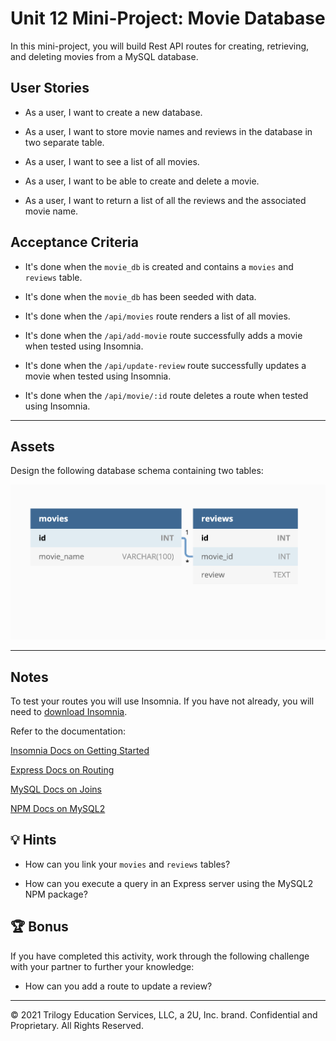 # Unit 12 Mini-Project: Movie Database

In this mini-project, you will build Rest API routes for creating, retrieving, and deleting movies from a MySQL database.

## User Stories

* As a user, I want to create a new database. 

* As a user, I want to store movie names and reviews in the database in two separate table.

* As a user, I want to see a list of all movies.

* As a user, I want to be able to create and delete a movie. 

* As a user, I want to return a list of all the reviews and the associated movie name. 

## Acceptance Criteria

* It's done when the `movie_db` is created and contains a `movies` and `reviews` table.

* It's done when the `movie_db` has been seeded with data. 

* It's done when the `/api/movies` route renders a list of all movies.

* It's done when the `/api/add-movie` route successfully adds a movie when tested using Insomnia. 

* It's done when the `/api/update-review` route successfully updates a movie when tested using Insomnia. 

* It's done when the `/api/movie/:id` route deletes a route when tested using Insomnia. 

---

## Assets

Design the following database schema containing two tables:

![Image of schema containing two tables](./assets/image_1.png)

---

## Notes

To test your routes you will use Insomnia. If you have not already, you will need to [download Insomnia](https://insomnia.rest/download).

Refer to the documentation: 

[Insomnia Docs on Getting Started](https://support.insomnia.rest/category/152-using-insomnia)

[Express Docs on Routing](https://expressjs.com/en/guide/routing.html)

[MySQL Docs on Joins](https://dev.mysql.com/doc/refman/8.0/en/join.html)

[NPM Docs on MySQL2](https://www.npmjs.com/package/mysql2)

## 💡 Hints

* How can you link your `movies` and `reviews` tables?

* How can you execute a query in an Express server using the MySQL2 NPM package? 

## 🏆 Bonus

If you have completed this activity, work through the following challenge with your partner to further your knowledge:

* How can you add a route to update a review?

---

© 2021 Trilogy Education Services, LLC, a 2U, Inc. brand. Confidential and Proprietary. All Rights Reserved.
